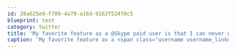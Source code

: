 ```yaml
---
id: 28a625e9-f709-4a79-a16d-9162f524f0c5
blueprint: text
category: twitter
title: 'My favorite feature as a @Skype paid user is that I can never get rid of the ads, they always come back.'
caption: 'My favorite feature as a <span class="username username_linked">@<a href="https://twitter.com/Skype" title="Skype">Skype</a></span> paid user is that I can never get rid of the ads, they always come back.'
---
```

